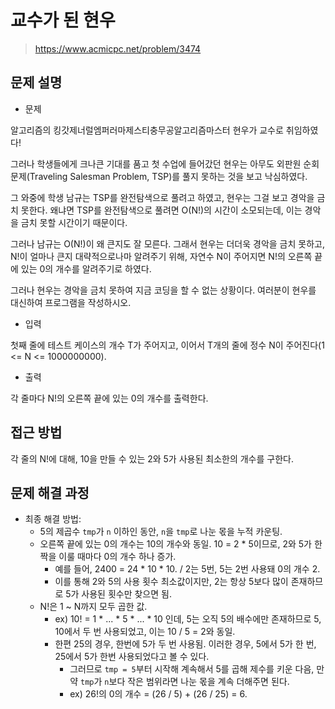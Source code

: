 # 교수가 된 현우

> https://www.acmicpc.net/problem/3474

## 문제 설명

- 문제

알고리즘의 킹갓제너럴엠퍼러마제스티충무공알고리즘마스터 현우가 교수로 취임하였다!

그러나 학생들에게 크나큰 기대를 품고 첫 수업에 들어갔던 현우는 아무도 외판원 순회 문제(Traveling Salesman Problem, TSP)를 풀지 못하는 것을 보고 낙심하였다.

그 와중에 학생 남규는 TSP를 완전탐색으로 풀려고 하였고, 현우는 그걸 보고 경악을 금치 못한다. 왜냐면 TSP를 완전탐색으로 풀려면 O(N!)의 시간이 소모되는데, 이는 경악을 금치 못할 시간이기 때문이다.

그러나 남규는 O(N!)이 왜 큰지도 잘 모른다. 그래서 현우는 더더욱 경악을 금치 못하고, N!이 얼마나 큰지 대략적으로나마 알려주기 위해, 자연수 N이 주어지면 N!의 오른쪽 끝에 있는 0의 개수를 알려주기로
하였다.

그러나 현우는 경악을 금치 못하여 지금 코딩을 할 수 없는 상황이다. 여러분이 현우를 대신하여 프로그램을 작성하시오.

- 입력

첫째 줄에 테스트 케이스의 개수 T가 주어지고, 이어서 T개의 줄에 정수 N이 주어진다(1 <= N <= 1000000000).

- 출력

각 줄마다 N!의 오른쪽 끝에 있는 0의 개수를 출력한다.

## 접근 방법

각 줄의 N!에 대해, 10을 만들 수 있는 2와 5가 사용된 최소한의 개수를 구한다.

## 문제 해결 과정

- 최종 해결 방법:
    - 5의 제곱수 `tmp`가 `n` 이하인 동안, `n`을 `tmp`로 나눈 몫을 누적 카운팅.
    - 오른쪽 끝에 있는 0의 개수는 10의 개수와 동일. 10 = 2 * 5이므로, 2와 5가 한 짝을 이룰 때마다 0의 개수 하나 증가.
        - 예를 들어, 2400 = 24 * 10 * 10. / 2는 5번, 5는 2번 사용돼 0의 개수 2.
        - 이를 통해 2와 5의 사용 횟수 최소값이지만, 2는 항상 5보다 많이 존재하므로 5가 사용된 횟수만 찾으면 됨.
    - N!은 1 ~ N까지 모두 곱한 값.
        - ex) 10! = 1 * ... * 5 * ... * 10 인데, 5는 오직 5의 배수에만 존재하므로 5, 10에서 두 번 사용되었고, 이는 10 / 5 = 2와 동일.
        - 한편 25의 경우, 한번에 5가 두 번 사용됨. 이러한 경우, 5에서 5가 한 번, 25에서 5가 한번 사용되었다고 볼 수 있다.
            - 그러므로 `tmp = 5`부터 시작해 계속해서 5를 곱해 제수를 키운 다음, 만약 `tmp`가 `n`보다 작은 범위라면 나눈 몫을 계속 더해주면 된다.
            - ex) 26!의 0의 개수 = (26 / 5) + (26 / 25) = 6. 

